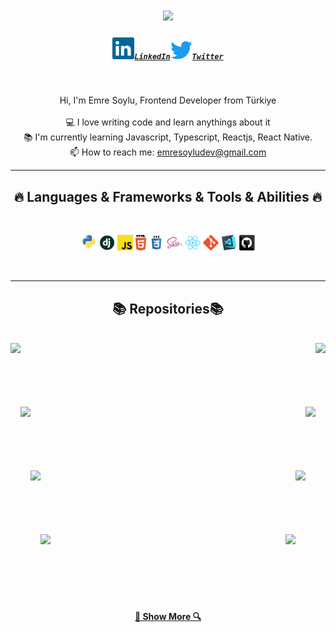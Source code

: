   <h1 align="center">
  <a href="https://git.io/typing-svg">
    <img src="https://readme-typing-svg.herokuapp.com/?lines=Hello,+There!+👋;I'm++Emre+Soylu....;Welcome+to+my+page!&center=true&size=30">
  </a>
      </h1>
      <h5 align="center"><code><a href="https://www.linkedin.com/in/emre-soylu/" title="LinkedIn Profile"><img width="35" src="/img/linkedin.svg">LinkedIn</a></code><code><a href="https://twitter.com/emresoyludev" title="Twitter Profile"><img width="35" src="/img/Twitter-logo.svg.png">Twitter</a></code></h5>
     <br>
     <p align="center">
         Hi, I'm Emre Soylu, Frontend Developer from Türkiye
         <br>
         <br>
         💻 I love writing code and learn anythings about it
         <br>
         📚 I'm currently learning Javascript, Typescript, Reactjs, React Native.
         <br>
         📫 How to reach me: <a href="emresoyludev@gmail.com">emresoyludev@gmail.com</a>
     </p>
     <hr>
     <h2 align="center">🔥 Languages & Frameworks & Tools & Abilities 🔥</h2>
<br>
<p align="center">
    <code><img title="Python" height="25" src="/img/python-original.svg" alt=""></code>
    <code><img title="Django" height="25" src="/img/django.png" alt=""></code>
    <code><img title="Javascript" height="25" src="/img/javascript.svg" alt=""></code>
     <code><img title="HTML5" height="25" src="/img/html5.svg" alt=""></code>
     <code><img title="CSS" height="25" src="/img/css.svg" alt=""></code>
     <code><img title="SASS" height="25" src="/img/sass.svg" alt=""></code>
     <code><img title="React" height="25" src="/img/react-original.svg" alt=""></code>
     <code><img title="Git" height="25" src="/img/git-original.svg" alt=""></code>
    <code><img title="Visual Studio Code" height="25" src="/img/vscode.png" alt=""></code>
    <code><img title="GitHub" height="25" src="/img/github.svg" alt=""></code>
</p>
<br>
<hr>

<h2 align="center"> 📚 Repositories📚</h2>
<br>
<div width="100%" align="center">
    <a align="left" href="https://github.com/soyluemre/Bootstrap-Example" title="Bootstrap-Example"> <img align="left" height="115" src="https://github-readme-stats.vercel.app/api/pin/?username=soyluemre&repo=Bootstrap-Example&theme=react&border_color=61dafb&border_radius=10"></a>
    <a align="right" href="https://github.com/soyluemre/Bootstrap-Example-3/tree/main" title="Bootstrap"><img align="right" height="115" src="https://github-readme-stats.vercel.app/api/pin/?username=soyluemre&repo=Bootstrap-Example-3&theme=react&border_color=61dafb&border_radius=10"></a>
</div>
<br><br><br><br><br><br>
<div width="100%" align="center">
    <a align="left"  href="https://github.com/soyluemre/my-third-bootstrap-page" title="my-third-bootstrap-page"><img align="left" height="115" src="https://github-readme-stats.vercel.app/api/pin/?username=soyluemre&repo=my-third-bootstrap-page&theme=react&border_color=61dafb&border_radius=10"></a>
    <a align="right" href="https://github.com/soyluemre/calculator-2" title="Calculator"><img align="right" height="115" src="https://github-readme-stats.vercel.app/api/pin/?username=soyluemre&repo=calculator-2&theme=react&border_color=61dafb&border_radius=10"></a>
</div>
<br><br><br><br><br><br>
<div width="100%" align="center">
  <a align="left" href="https://github.com/soyluemre/sass-pages/tree/main" title="Sass-Page"><img align="right" height="115" src="https://github-readme-stats.vercel.app/api/pin/?username=soyluemre&repo=sass-pages&theme=react&border_color=61dafb&border_radius=10"></a>
  <a align="right" href="https://github.com/soyluemre/kredi-hesaplama" title="Sass-Page"><img align="left" height="115" src="https://github-readme-stats.vercel.app/api/pin/?username=soyluemre&repo=kredi-hesaplama&theme=react&border_color=61dafb&border_radius=10"></a>
</div>
<br><br><br><br><br><br>
<div  width="100%" align="center">
  <a align="left" href="https://soyluemre.github.io/guess-number/" title="Sass-Page"><img align="left" height="115" src="https://github-readme-stats.vercel.app/api/pin/?username=soyluemre&repo=guess-number&theme=react&border_color=61dafb&border_radius=10"></a>
  <a align="left" href="https://github.com/soyluemre/react-example" title="Sass-Page"><img align="right" height="115" src="https://github-readme-stats.vercel.app/api/pin/?username=soyluemre&repo=react-example&theme=react&border_color=61dafb&border_radius=10"></a>
</div>
<br><br><br><br><br><br>
<h4 align="center">
    <a href="https://github.com/soyluemre?tab=repositories" title="Show Repositories">🔎 Show More 🔍</a>
</h4>
